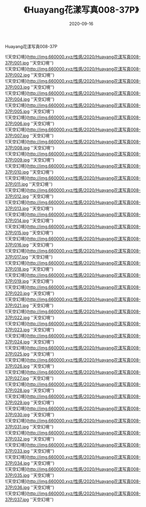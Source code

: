﻿---
layout: post
title:  《Huayang花漾写真008-37P》
date:   2020-09-16
img: http://img.660000.xyz/性感/2020/Huayang花漾写真008-37P/000.jpg
categories: [美女, 性感, 泳衣]
---

Huayang花漾写真008-37P



![天空幻境](http://img.660000.xyz/性感/2020/Huayang花漾写真008-37P/001.jpg ''天空幻境'') <br>
![天空幻境](http://img.660000.xyz/性感/2020/Huayang花漾写真008-37P/002.jpg ''天空幻境'') <br>
![天空幻境](http://img.660000.xyz/性感/2020/Huayang花漾写真008-37P/003.jpg ''天空幻境'') <br>
![天空幻境](http://img.660000.xyz/性感/2020/Huayang花漾写真008-37P/004.jpg ''天空幻境'') <br>
![天空幻境](http://img.660000.xyz/性感/2020/Huayang花漾写真008-37P/005.jpg ''天空幻境'') <br>
![天空幻境](http://img.660000.xyz/性感/2020/Huayang花漾写真008-37P/006.jpg ''天空幻境'') <br>
![天空幻境](http://img.660000.xyz/性感/2020/Huayang花漾写真008-37P/007.jpg ''天空幻境'') <br>
![天空幻境](http://img.660000.xyz/性感/2020/Huayang花漾写真008-37P/008.jpg ''天空幻境'') <br>
![天空幻境](http://img.660000.xyz/性感/2020/Huayang花漾写真008-37P/009.jpg ''天空幻境'') <br>
![天空幻境](http://img.660000.xyz/性感/2020/Huayang花漾写真008-37P/010.jpg ''天空幻境'') <br>
![天空幻境](http://img.660000.xyz/性感/2020/Huayang花漾写真008-37P/011.jpg ''天空幻境'') <br>
![天空幻境](http://img.660000.xyz/性感/2020/Huayang花漾写真008-37P/012.jpg ''天空幻境'') <br>
![天空幻境](http://img.660000.xyz/性感/2020/Huayang花漾写真008-37P/013.jpg ''天空幻境'') <br>
![天空幻境](http://img.660000.xyz/性感/2020/Huayang花漾写真008-37P/014.jpg ''天空幻境'') <br>
![天空幻境](http://img.660000.xyz/性感/2020/Huayang花漾写真008-37P/015.jpg ''天空幻境'') <br>
![天空幻境](http://img.660000.xyz/性感/2020/Huayang花漾写真008-37P/016.jpg ''天空幻境'') <br>
![天空幻境](http://img.660000.xyz/性感/2020/Huayang花漾写真008-37P/017.jpg ''天空幻境'') <br>
![天空幻境](http://img.660000.xyz/性感/2020/Huayang花漾写真008-37P/018.jpg ''天空幻境'') <br>
![天空幻境](http://img.660000.xyz/性感/2020/Huayang花漾写真008-37P/019.jpg ''天空幻境'') <br>
![天空幻境](http://img.660000.xyz/性感/2020/Huayang花漾写真008-37P/020.jpg ''天空幻境'') <br>
![天空幻境](http://img.660000.xyz/性感/2020/Huayang花漾写真008-37P/021.jpg ''天空幻境'') <br>
![天空幻境](http://img.660000.xyz/性感/2020/Huayang花漾写真008-37P/022.jpg ''天空幻境'') <br>
![天空幻境](http://img.660000.xyz/性感/2020/Huayang花漾写真008-37P/023.jpg ''天空幻境'') <br>
![天空幻境](http://img.660000.xyz/性感/2020/Huayang花漾写真008-37P/024.jpg ''天空幻境'') <br>
![天空幻境](http://img.660000.xyz/性感/2020/Huayang花漾写真008-37P/025.jpg ''天空幻境'') <br>
![天空幻境](http://img.660000.xyz/性感/2020/Huayang花漾写真008-37P/026.jpg ''天空幻境'') <br>
![天空幻境](http://img.660000.xyz/性感/2020/Huayang花漾写真008-37P/027.jpg ''天空幻境'') <br>
![天空幻境](http://img.660000.xyz/性感/2020/Huayang花漾写真008-37P/028.jpg ''天空幻境'') <br>
![天空幻境](http://img.660000.xyz/性感/2020/Huayang花漾写真008-37P/029.jpg ''天空幻境'') <br>
![天空幻境](http://img.660000.xyz/性感/2020/Huayang花漾写真008-37P/030.jpg ''天空幻境'') <br>
![天空幻境](http://img.660000.xyz/性感/2020/Huayang花漾写真008-37P/031.jpg ''天空幻境'') <br>
![天空幻境](http://img.660000.xyz/性感/2020/Huayang花漾写真008-37P/032.jpg ''天空幻境'') <br>
![天空幻境](http://img.660000.xyz/性感/2020/Huayang花漾写真008-37P/033.jpg ''天空幻境'') <br>
![天空幻境](http://img.660000.xyz/性感/2020/Huayang花漾写真008-37P/034.jpg ''天空幻境'') <br>
![天空幻境](http://img.660000.xyz/性感/2020/Huayang花漾写真008-37P/035.jpg ''天空幻境'') <br>
![天空幻境](http://img.660000.xyz/性感/2020/Huayang花漾写真008-37P/036.jpg ''天空幻境'') <br>
![天空幻境](http://img.660000.xyz/性感/2020/Huayang花漾写真008-37P/037.jpg ''天空幻境'') <br>